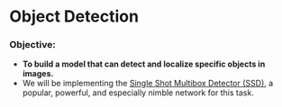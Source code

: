 # Object Detection

### Objective:

* **To build a model that can detect and localize specific objects in images.**
* We will be implementing the [Single Shot Multibox Detector (SSD)](https://arxiv.org/abs/1512.02325), a popular, powerful, and especially nimble network for this task.


